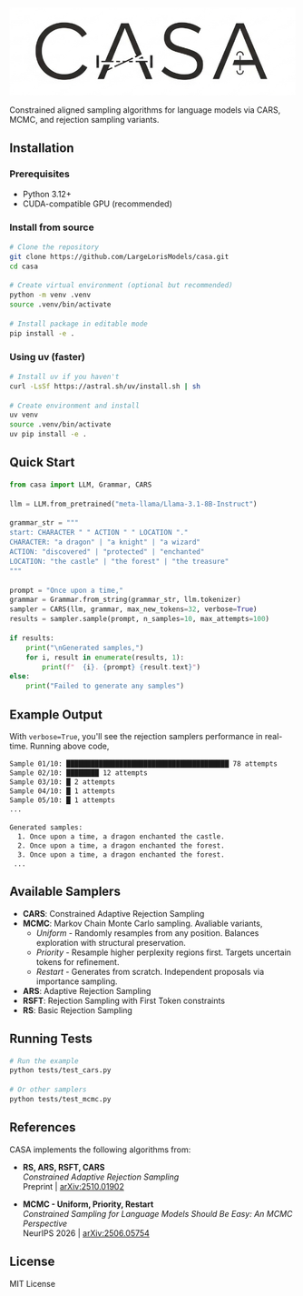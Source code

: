 ![CASA](logo.png)

Constrained aligned sampling algorithms for language models via CARS, MCMC, and rejection sampling variants.

## Installation

### Prerequisites

- Python 3.12+
- CUDA-compatible GPU (recommended)

### Install from source

```bash
# Clone the repository
git clone https://github.com/LargeLorisModels/casa.git
cd casa

# Create virtual environment (optional but recommended)
python -m venv .venv
source .venv/bin/activate

# Install package in editable mode
pip install -e .
```

### Using uv (faster)

```bash
# Install uv if you haven't
curl -LsSf https://astral.sh/uv/install.sh | sh

# Create environment and install
uv venv
source .venv/bin/activate
uv pip install -e .
```

## Quick Start

```python
from casa import LLM, Grammar, CARS

llm = LLM.from_pretrained("meta-llama/Llama-3.1-8B-Instruct")

grammar_str = """
start: CHARACTER " " ACTION " " LOCATION "."
CHARACTER: "a dragon" | "a knight" | "a wizard"
ACTION: "discovered" | "protected" | "enchanted"
LOCATION: "the castle" | "the forest" | "the treasure"
"""

prompt = "Once upon a time,"
grammar = Grammar.from_string(grammar_str, llm.tokenizer)
sampler = CARS(llm, grammar, max_new_tokens=32, verbose=True)
results = sampler.sample(prompt, n_samples=10, max_attempts=100)

if results:
	print("\nGenerated samples,")
	for i, result in enumerate(results, 1):
		print(f"  {i}. {prompt} {result.text}")
else:
	print("Failed to generate any samples")
```

## Example Output

With `verbose=True`, you'll see the rejection samplers performance in real-time. Running above code,

```
Sample 01/10: ████████████████████████████████████████ 78 attempts
Sample 02/10: ████████ 12 attempts
Sample 03/10: █ 2 attempts
Sample 04/10: █ 1 attempts
Sample 05/10: █ 1 attempts
...

Generated samples:
  1. Once upon a time, a dragon enchanted the castle.
  2. Once upon a time, a dragon enchanted the forest.
  3. Once upon a time, a dragon enchanted the forest.
 ...
```

## Available Samplers

- **CARS**: Constrained Adaptive Rejection Sampling
- **MCMC**: Markov Chain Monte Carlo sampling. Avaliable variants,
  - _Uniform_ - Randomly resamples from any position. Balances exploration with structural preservation.
  - _Priority_ - Resample higher perplexity regions first. Targets uncertain tokens for refinement.
  - _Restart_ - Generates from scratch. Independent proposals via importance sampling.
- **ARS**: Adaptive Rejection Sampling
- **RSFT**: Rejection Sampling with First Token constraints
- **RS**: Basic Rejection Sampling

## Running Tests

```bash
# Run the example
python tests/test_cars.py

# Or other samplers
python tests/test_mcmc.py
```

## References

CASA implements the following algorithms from:

- **RS, ARS, RSFT, CARS**  
  _Constrained Adaptive Rejection Sampling_  
  Preprint | [arXiv:2510.01902](https://arxiv.org/abs/2510.01902)

- **MCMC - Uniform, Priority, Restart**  
  _Constrained Sampling for Language Models Should Be Easy: An MCMC Perspective_  
  NeurIPS 2026 | [arXiv:2506.05754](https://arxiv.org/abs/2506.05754)

## License

MIT License
